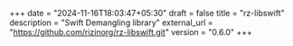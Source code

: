 +++
date = "2024-11-16T18:03:47+05:30"
draft = false
title = "rz-libswift"
description = "Swift Demangling library"
external_url = "https://github.com/rizinorg/rz-libswift.git"
version = "0.6.0"
+++

